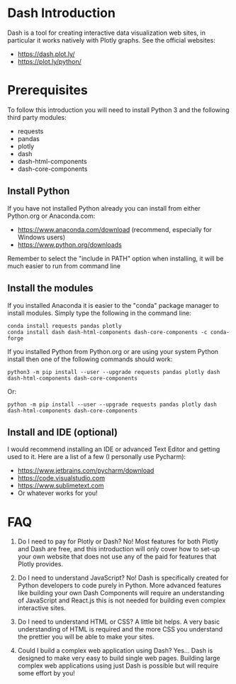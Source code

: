 # Dash Introduction

Dash is a tool for creating interactive data visualization web sites, in particular it works natively with Plotly graphs. See the official websites:

 * https://dash.plot.ly/
 * https://plot.ly/python/


# Prerequisites 

To follow this introduction you will need to install Python 3 and the following third party modules:

 * requests
 * pandas
 * plotly
 * dash
 * dash-html-components
 * dash-core-components

## Install Python

If you have not installed Python already you can install from either Python.org or Anaconda.com:

 * https://www.anaconda.com/download (recommend, especially for Windows users)
 * https://www.python.org/downloads
 
Remember to select the "include in PATH" option when installing, it will be much easier to run from command line

## Install the modules

If you installed Anaconda it is easier to the "conda" package manager to install modules. Simply type the following in the command line:

    conda install requests pandas plotly
    conda install dash dash-html-components dash-core-components -c conda-forge
    
 If you installed Python from Python.org or are using your system Python install then one of the following commands should work:
 
    python3 -m pip install --user --upgrade requests pandas plotly dash dash-html-components dash-core-components
    
 Or:
 
    python -m pip install --user --upgrade requests pandas plotly dash dash-html-components dash-core-components
    
## Install and IDE (optional)

I would recommend installing an IDE or advanced Text Editor and getting used to it. Here are a list of a few (I personally use Pycharm):

 * https://www.jetbrains.com/pycharm/download
 * https://code.visualstudio.com
 * https://www.sublimetext.com
 * Or whatever works for you!
 
# FAQ

 1. Do I need to pay for Plotly or Dash?
 No! Most features for both Plotly and Dash are free, and this introduction will only cover how to set-up your own website that does not use any of the paid for features that Plotly provides.
 
 2. Do I need to understand JavaScript?
 No! Dash is specifically created for Python developers to code purely in Python. More advanced features like building your own Dash Components will require an understanding of JavaScript and React.js this is not needed for building even complex interactive sites.
 
 3. Do I need to understand HTML or CSS?
 A little bit helps. A very basic understanding of HTML is required and the more CSS you understand the prettier you will be able to make your sites.
 
 4. Could I build a complex web application using Dash?
 Yes... Dash is designed to make very easy to build single web pages. Building large complex web applications using just Dash is possible but will require some effort by you!
